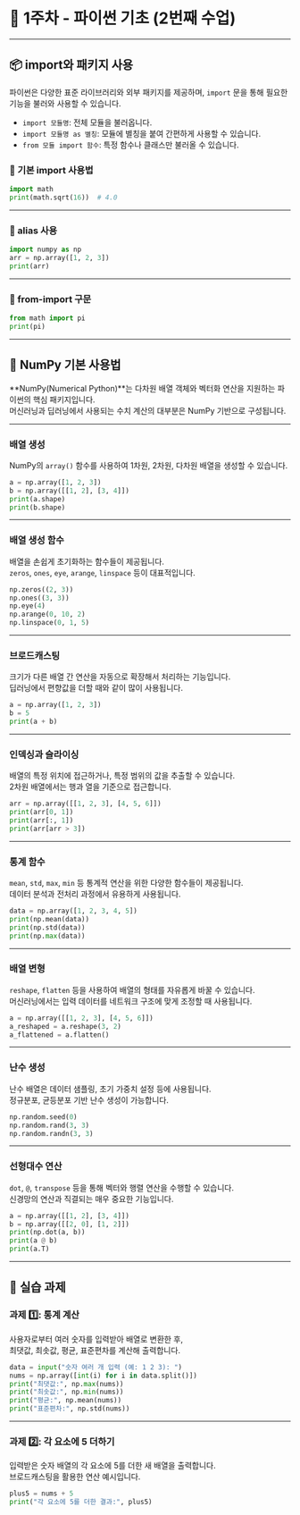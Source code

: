 
# 📘 1주차 - 파이썬 기초 (2번째 수업)

---

## 📦 import와 패키지 사용

파이썬은 다양한 표준 라이브러리와 외부 패키지를 제공하며, `import` 문을 통해 필요한 기능을 불러와 사용할 수 있습니다.

- `import 모듈명`: 전체 모듈을 불러옵니다.
- `import 모듈명 as 별칭`: 모듈에 별칭을 붙여 간편하게 사용할 수 있습니다.
- `from 모듈 import 함수`: 특정 함수나 클래스만 불러올 수 있습니다.

### 🔹 기본 import 사용법

```python
import math
print(math.sqrt(16))  # 4.0
```

---

### 🔹 alias 사용

```python
import numpy as np
arr = np.array([1, 2, 3])
print(arr)
```

---

### 🔹 from-import 구문

```python
from math import pi
print(pi)
```

---

## 🔢 NumPy 기본 사용법

**NumPy(Numerical Python)**는 다차원 배열 객체와 벡터화 연산을 지원하는 파이썬의 핵심 패키지입니다.  
머신러닝과 딥러닝에서 사용되는 수치 계산의 대부분은 NumPy 기반으로 구성됩니다.

---

### 배열 생성

NumPy의 `array()` 함수를 사용하여 1차원, 2차원, 다차원 배열을 생성할 수 있습니다.

```python
a = np.array([1, 2, 3])
b = np.array([[1, 2], [3, 4]])
print(a.shape)
print(b.shape)
```

---

### 배열 생성 함수

배열을 손쉽게 초기화하는 함수들이 제공됩니다.  
`zeros`, `ones`, `eye`, `arange`, `linspace` 등이 대표적입니다.

```python
np.zeros((2, 3))
np.ones((3, 3))
np.eye(4)
np.arange(0, 10, 2)
np.linspace(0, 1, 5)
```

---

### 브로드캐스팅

크기가 다른 배열 간 연산을 자동으로 확장해서 처리하는 기능입니다.  
딥러닝에서 편향값을 더할 때와 같이 많이 사용됩니다.

```python
a = np.array([1, 2, 3])
b = 5
print(a + b)
```

---

### 인덱싱과 슬라이싱

배열의 특정 위치에 접근하거나, 특정 범위의 값을 추출할 수 있습니다.  
2차원 배열에서는 행과 열을 기준으로 접근합니다.

```python
arr = np.array([[1, 2, 3], [4, 5, 6]])
print(arr[0, 1])
print(arr[:, 1])
print(arr[arr > 3])
```

---

### 통계 함수

`mean`, `std`, `max`, `min` 등 통계적 연산을 위한 다양한 함수들이 제공됩니다.  
데이터 분석과 전처리 과정에서 유용하게 사용됩니다.

```python
data = np.array([1, 2, 3, 4, 5])
print(np.mean(data))
print(np.std(data))
print(np.max(data))
```

---

### 배열 변형

`reshape`, `flatten` 등을 사용하여 배열의 형태를 자유롭게 바꿀 수 있습니다.  
머신러닝에서는 입력 데이터를 네트워크 구조에 맞게 조정할 때 사용됩니다.

```python
a = np.array([[1, 2, 3], [4, 5, 6]])
a_reshaped = a.reshape(3, 2)
a_flattened = a.flatten()
```

---

### 난수 생성

난수 배열은 데이터 샘플링, 초기 가중치 설정 등에 사용됩니다.  
정규분포, 균등분포 기반 난수 생성이 가능합니다.

```python
np.random.seed(0)
np.random.rand(3, 3)
np.random.randn(3, 3)
```

---

### 선형대수 연산

`dot`, `@`, `transpose` 등을 통해 벡터와 행렬 연산을 수행할 수 있습니다.  
신경망의 연산과 직결되는 매우 중요한 기능입니다.

```python
a = np.array([[1, 2], [3, 4]])
b = np.array([[2, 0], [1, 2]])
print(np.dot(a, b))
print(a @ b)
print(a.T)
```

---

## 📝 실습 과제

### 과제 1️⃣: 통계 계산

사용자로부터 여러 숫자를 입력받아 배열로 변환한 후,  
최댓값, 최솟값, 평균, 표준편차를 계산해 출력합니다.

```python
data = input("숫자 여러 개 입력 (예: 1 2 3): ")
nums = np.array([int(i) for i in data.split()])
print("최댓값:", np.max(nums))
print("최솟값:", np.min(nums))
print("평균:", np.mean(nums))
print("표준편차:", np.std(nums))
```

---

### 과제 2️⃣: 각 요소에 5 더하기

입력받은 숫자 배열의 각 요소에 5를 더한 새 배열을 출력합니다.  
브로드캐스팅을 활용한 연산 예시입니다.

```python
plus5 = nums + 5
print("각 요소에 5를 더한 결과:", plus5)
```
